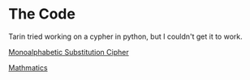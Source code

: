 # The Code

Tarin tried working on a cypher in python, but I couldn't get it to work. 

[Monoalphabetic Substitution Cipher](https://www.dcode.fr/monoalphabetic-substitution)

[Mathmatics](substitution_mathematical_analysis.md)
